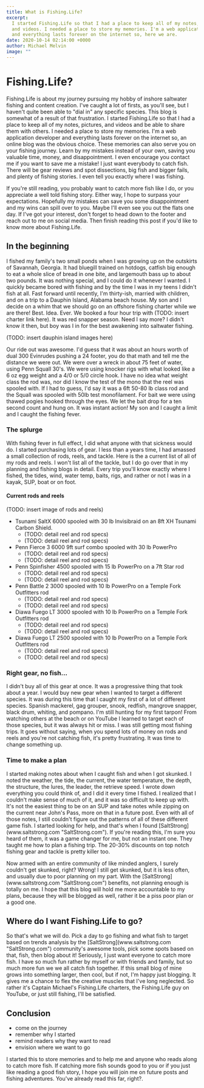 ```yaml
---
title: What is Fishing.Life?
excerpt:
  I started Fishing.Life so that I had a place to keep all of my notes, pictures,
  and videos. I needed a place to store my memories. I'm a web application developer
  and everything lasts forever on the internet so, here we are.
date: 2020-10-14 02:14:00 +0000
author: Michael Melvin
image: ""
---
```


# Fishing.Life?

<p>Fishing.Life is about my journey pursuing my hobby of inshore saltwater fishing and content creation. I've caught a lot of firsts, as you'll see, but I haven't quite been able to "dial in" any specific species. This blog is somewhat of a result of that frustration. I started Fishing.Life so that I had a place to keep all of my notes, pictures, and videos and be able to share them with others. I needed a place to store my memories. I'm a web application developer and everything lasts forever on the internet so, an online blog was the obvious choice. These memories can also serve you on your fishing journey. Learn by my mistakes instead of your own, saving you valuable time, money, and disappointment. I even encourage you contact me if you want to save me a mistake! I just want everybody to catch fish. There will be gear reviews and spot dissections, big fish and bigger fails, and plenty of fishing stories. I even tell you exactly where I was fishing.</p>

<p>If you're still reading, you probably want to catch more fish like I do, or you appreciate a well told fishing story. Either way, I hope to surpass your expectations. Hopefully my mistakes can save you some disappointment and my wins can spill over to you. Maybe I'll even see you out the flats one day. If I've got your interest, don't forget to head down to the footer and reach out to me on social media. Then finish reading this post if you'd like to know more about Fishing.Life.</p>

## In the beginning

<p>I fished my family's two small ponds when I was growing up on the outskirts of Savannah, Georgia. It had bluegill trained on hotdogs, catfish big enough to eat a whole slice of bread in one bite, and largemouth bass up to about two pounds. It was nothing special, and I could do it whenever I wanted. I quickly became bored with fishing and by the time I was in my teens I didn't fish at all. Fast forward until recently, I'm thirty-ish, married with children, and on a trip to a Dauphin Island, Alabama beach house. My son and I decide on a whim that we should go on an offshore fishing charter while we are there! Best. Idea. Ever. We booked a four hour trip with (TODO: insert charter link here). It was red snapper season. Need I say more? I didn't know it then, but boy was I in for the best awakening into saltwater fishing.</p>

(TODO: insert dauphin island images here)

<p>Our ride out was awesome. I'd guess that it was about an hours worth of dual 300 Evinrudes pushing a 24 footer, you do that math and tell me the distance we were out. We were over a wreck in about 75 feet of water, using Penn Squall 30's. We were using knocker rigs with what looked like a 6 oz egg weight and a 4/0 or 5/0 circle hook. I have no idea what weight class the rod was, nor did I know the test of the mono that the reel was spooled with. If I had to guess, I'd say it was a 6ft 50-80 lb class rod and the Squall was spooled with 50lb test monofilament. For bait we were using thawed pogies hooked through the eyes. We let the bait drop for a ten second count and hung on. It was instant action! My son and I caught a limit and I caught the fishing fever.</p>

### The splurge

<p>With fishing fever in full effect, I did what anyone with that sickness would do. I started purchasing lots of gear. I less than a years time, I had amassed a small collection of rods, reels, and tackle. Here is the a current list of all of my rods and reels. I won't list all of the tackle, but I do go over that in my planning and fishing blogs in detail. Every trip you'll know exactly where I fished, the tides, wind, water temp, baits, rigs, and rather or not I was in a kayak, SUP, boat or on foot.</p>

#### Current rods and reels

(TODO: insert image of rods and reels)

- Tsunami SaltX 6000 spooled with 30 lb Invisibraid on an 8ft XH Tsunami Carbon Shield.
  - (TODO: detail reel and rod specs)
  - (TODO: detail reel and rod specs)
- Penn Fierce 3 6000 9ft surf combo spooled with 30 lb PowerPro
  - (TODO: detail reel and rod specs)
  - (TODO: detail reel and rod specs)
- Penn Spinfisher 4500 spooled with 15 lb PowerPro on a 7ft Star rod
  - (TODO: detail reel and rod specs)
  - (TODO: detail reel and rod specs)
- Penn Battle 2 3000 spooled with 10 lb PowerPro on a Temple Fork Outfitters rod
  - (TODO: detail reel and rod specs)
  - (TODO: detail reel and rod specs)
- Diawa Fuego LT 3000 spooled with 10 lb PowerPro on a Temple Fork Outfitters rod
  - (TODO: detail reel and rod specs)
  - (TODO: detail reel and rod specs)
- Diawa Fuego LT 2500 spooled with 10 lb PowerPro on a Temple Fork Outfitters rod
  - (TODO: detail reel and rod specs)
  - (TODO: detail reel and rod specs)

### Right gear, no fish...

<p>I didn't buy all of this gear at once. It was a progressive thing that took about a year. I would buy new gear when I wanted to target a different species. It was during this time that I caught my first of a lot of different species. Spanish mackerel, gag grouper, snook, redfish, mangrove snapper, black drum, whiting, and pompano. I'm still hunting for my first tarpon! From watching others at the beach or on YouTube I learned to target each of those species, but it was always hit or miss. I was still getting most fishing trips. It goes without saying, when you spend lots of money on rods and reels and you're not catching fish, it's pretty frustrating. It was time to change something up.</p>

### Time to make a plan

<p>I started making notes about when I caught fish and when I got skunked. I noted the weather, the tide, the current, the water temperature, the depth, the structure, the lures, the leader, the retrieve speed. I wrote down everything you could think of, and I did it every time I fished. I realized that I couldn't make sense of much of it, and it was so difficult to keep up with. It's not the easiest thing to be on an SUP and take notes while zipping on the current near John's Pass, more on that in a future post. Even with all of those notes, I still couldn't figure out the patterns of all of these different game fish. I started looking for help, and that's when I found [SaltStrong](www.saltstrong.com "SaltStrong.com"). If you're reading this, I'm sure you heard of them, it was a game changer for me, but not an instant one. They taught me how to plan a fishing trip. The 20-30% discounts on top notch fishing gear and tackle is pretty killer too.</p>

<p>Now armed with an entire community of like minded anglers, I surely couldn't get skunked, right? Wrong! I still get skunked, but it is less often, and usually due to poor planning on my part. With the [SaltStrong](www.saltstrong.com "SaltStrong.com") benefits, not planning enough is totally on me. I hope that this blog will hold me more accountable to my plans, because they will be blogged as well, rather it be a piss poor plan or a good one.</p>

## Where do I want Fishing.Life to go?

<p>So that's what we will do. Pick a day to go fishing and what fish to target based on trends analysis by the [SaltStrong](www.saltstrong.com "SaltStrong.com") community's awesome tools, pick some spots based on that, fish, then blog about it! Seriously, I just want everyone to catch more fish. I have so much fun rather by myself or with friends and family, but so much more fun we we all catch fish together. If this small blog of mine grows into something larger, then cool, but if not, I'm happy just blogging. It gives me a chance to flex the creative muscles that I've long neglected. So rather it's Captain Michael's Fishing.Life charters, the Fishing.Life guy on YouTube, or just still fishing, I'll be satisfied.</p>

## Conclusion

- come on the journey
- remember why I started
- remind readers why they want to read
- envision where we want to go

<p>I started this to store memories and to help me and anyone who reads along to catch more fish. If catching more fish sounds good to you or if you just like reading a good fish story, I hope you will join me on future posts and fishing adventures. You've already read this far, right?.</p>
